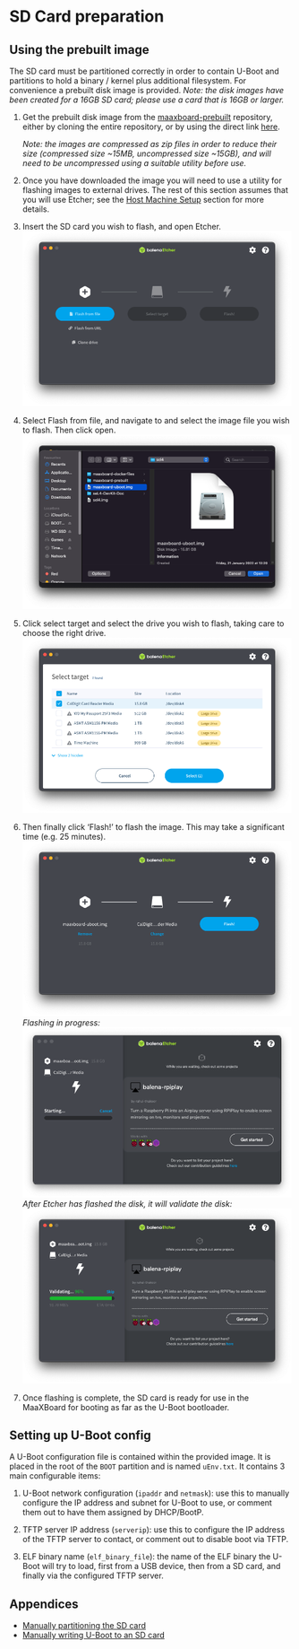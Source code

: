# SD Card preparation

## Using the prebuilt image

The SD card must be partitioned correctly in order to contain U-Boot and partitions to hold a binary / kernel plus additional filesystem. For convenience a prebuilt disk image is provided. _Note: the disk images have been created for a 16GB SD card; please use a card that is 16GB or larger._

1. Get the prebuilt disk image from the [maaxboard-prebuilt](https://github.com/sel4devkit/maaxboard-prebuilt) repository, either by cloning the entire repository, or by using the direct link [here](https://github.com/sel4devkit/maaxboard-prebuilt/raw/master/disk_images/maaxboard-uboot.img.zip).

    _Note: the images are compressed as zip files in order to reduce their size (compressed size ~15MB, uncompressed size ~15GB), and will need to be uncompressed using a suitable utility before use._

2. Once you have downloaded the image you will need to use a utility for flashing images to external drives. The rest of this section assumes that you will use Etcher; see the [Host Machine Setup](host_machine_setup.md) section for more details.

3. Insert the SD card you wish to flash, and open Etcher.
![etcher-default](figures/etcher-default.png)

4. Select Flash from file, and navigate to and select the image file you wish to flash. Then click open.
![etcher-img-select](figures/etcher-img-select.png)

5. Click select target and select the drive you wish to flash, taking care to choose the right drive.
![etcher-drive-select](figures/etcher-drive-select.png)

6. Then finally click ‘Flash!’ to flash the image. This may take a significant time (e.g. 25 minutes).
![etcher-ready-to-flash](figures/etcher-ready-to-flash.png)
*Flashing in progress:*
![etcher-flashing](figures/etcher-flashing.png)
*After Etcher has flashed the disk, it will validate the disk:*
![etcher-validation](figures/etcher-validation.png)

7. Once flashing is complete, the SD card is ready for use in the MaaXBoard for booting as far as the U-Boot bootloader.

## Setting up U-Boot config

A U-Boot configuration file is contained within the provided image. It is placed in the root of the  `BOOT`  partition and is named `uEnv.txt`. It contains 3 main configurable items:

1. U-Boot network configuration (`ipaddr` and `netmask`): use this to manually configure the IP address and subnet for U-Boot to use, or comment them out to have them assigned by DHCP/BootP.

2. TFTP server IP address (`serverip`): use this to configure the IP address of the TFTP server to contact, or comment out to disable boot via TFTP.

3. ELF binary name (`elf_binary_file`): the name of the ELF binary the U-Boot will try to load, first from a USB device, then from a SD card, and finally via the configured TFTP server.

## Appendices

- [Manually partitioning the SD card](./appendices/partitioning_sd_card.md)
- [Manually writing U-Boot to an SD card](./appendices/writing_uboot_to_sd_card.md)
